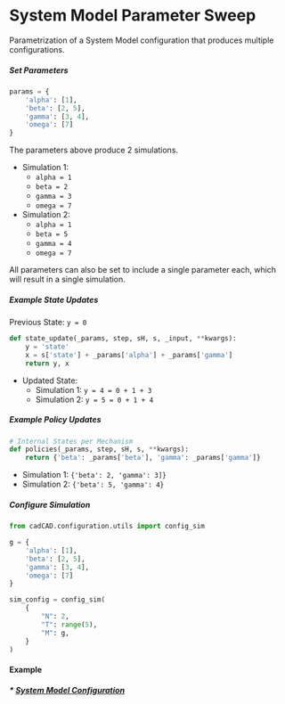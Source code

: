 System Model Parameter Sweep
==
Parametrization of a System Model configuration that produces multiple configurations.

##### Set Parameters
```python
params = {
    'alpha': [1],
    'beta': [2, 5],
    'gamma': [3, 4],
    'omega': [7]
}
```
The parameters above produce 2 simulations.
* Simulation 1: 
    * `alpha = 1`
    * `beta = 2`
    * `gamma = 3`
    * `omega = 7`
* Simulation 2:
    * `alpha = 1`
    * `beta = 5`
    * `gamma = 4`
    * `omega = 7`

All parameters can also be set to include a single parameter each, which will result in a single simulation.

##### Example State Updates

Previous State:
`y = 0`

```python
def state_update(_params, step, sH, s, _input, **kwargs):
    y = 'state'
    x = s['state'] + _params['alpha'] + _params['gamma']
    return y, x
```
* Updated State:
    * Simulation 1: `y = 4 = 0 + 1 + 3` 
    * Simulation 2: `y = 5 = 0 + 1 + 4`

##### Example Policy Updates
```python
# Internal States per Mechanism
def policies(_params, step, sH, s, **kwargs):
    return {'beta': _params['beta'], 'gamma': _params['gamma']}
```
* Simulation 1: `{'beta': 2, 'gamma': 3]}` 
* Simulation 2: `{'beta': 5, 'gamma': 4}`

##### Configure Simulation
```python
from cadCAD.configuration.utils import config_sim

g = {
    'alpha': [1],
    'beta': [2, 5],
    'gamma': [3, 4],
    'omega': [7]
}

sim_config = config_sim(
    {
        "N": 2,
        "T": range(5),
        "M": g,
    }
)
```
#### Example
##### * [System Model Configuration](examples/param_sweep.py)

